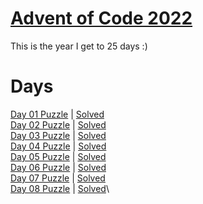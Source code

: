 # [Advent of Code 2022](https://adventofcode.com/2022/about)

This is the year I get to 25 days :)

# Days

[Day 01 Puzzle](https://adventofcode.com/2022/day/1) | [Solved](day01/puzzle.py)\
[Day 02 Puzzle](https://adventofcode.com/2022/day/2) | [Solved](day02/puzzle.py)\
[Day 03 Puzzle](https://adventofcode.com/2022/day/3) | [Solved](day03/puzzle.py)\
[Day 04 Puzzle](https://adventofcode.com/2022/day/4) | [Solved](day04/puzzle.py)\
[Day 05 Puzzle](https://adventofcode.com/2022/day/5) | [Solved](day05/puzzle.py)\
[Day 06 Puzzle](https://adventofcode.com/2022/day/6) | [Solved](day06/puzzle.py)\
[Day 07 Puzzle](https://adventofcode.com/2022/day/7) | [Solved](day07/puzzle.py)\
[Day 08 Puzzle](https://adventofcode.com/2022/day/8) | [Solved](day08/puzzle.py)\ 
<!-- [Day 09 Puzzle](https://adventofcode.com/2022/day/9) | [Solved](day9/puzzle.py)\ -->
<!-- [Day 10 Puzzle](https://adventofcode.com/2022/day/10) | [Solved](day10/puzzle.py)\ -->
<!-- [Day 11 Puzzle](https://adventofcode.com/2022/day/11) | [Solved](day11/puzzle.py)\ -->
<!-- [Day 12 Puzzle](https://adventofcode.com/2022/day/12) | [Solved](day12/puzzle.py)\ -->
<!-- [Day 13 Puzzle](https://adventofcode.com/2022/day/13) | [Solved](day13/puzzle.py)\ -->
<!-- [Day 14 Puzzle](https://adventofcode.com/2022/day/14) | [Solved](day14/puzzle.py)\ -->
<!-- [Day 15 Puzzle](https://adventofcode.com/2022/day/15) | [Solved](day15/puzzle.py)\ -->
<!-- [Day 16 Puzzle](https://adventofcode.com/2022/day/16) | [Solved](day16/puzzle.py)\ -->
<!-- [Day 17 Puzzle](https://adventofcode.com/2022/day/17) | [Solved](day17/puzzle.py)\ -->
<!-- [Day 18 Puzzle](https://adventofcode.com/2022/day/18) | [Solved](day18/puzzle.py)\ -->
<!-- [Day 19 Puzzle](https://adventofcode.com/2022/day/19) | [Solved](day19/puzzle.py)\ -->
<!-- [Day 20 Puzzle](https://adventofcode.com/2022/day/20) | [Solved](day20/puzzle.py)\ -->
<!-- [Day 21 Puzzle](https://adventofcode.com/2022/day/21) | [Solved](day21/puzzle.py)\ -->
<!-- [Day 22 Puzzle](https://adventofcode.com/2022/day/22) | [Solved](day22/puzzle.py)\ -->
<!-- [Day 23 Puzzle](https://adventofcode.com/2022/day/23) | [Solved](day23/puzzle.py)\ -->
<!-- [Day 24 Puzzle](https://adventofcode.com/2022/day/24) | [Solved](day24/puzzle.py)\ -->
<!-- [Day 25 Puzzle](https://adventofcode.com/2022/day/25) | [Solved](day25/puzzle.py)\ -->
